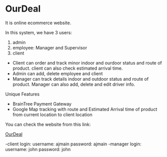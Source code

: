 # OurDeal

It is online ecommerce website.

In this system, we have 3 users:
1. admin
2. employee: Manager and Supervisor
3. client

- Client can order and track minor indoor and ourdoor status and route of product. client can also check estimated arrival time.
- Admin can add, delete employee and client
- Manager can track details indoor and outdoor status and route of product. Manager can also add, delete and edit driver info.

Unique Features
- BrainTree Payment Gateway
- Google Map tracking with route and Estimated Arrival time of product from current location to client location

You can check the website from this link:

[OurDeal](http://ourdeal.bid/)

-client login: username: ajmain password: ajmain
-manager login: username: john password: john
